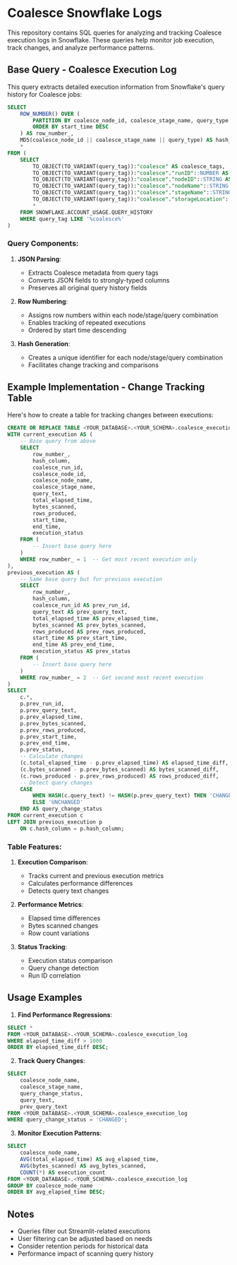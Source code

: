 # Coalesce Snowflake Logs

This repository contains SQL queries for analyzing and tracking Coalesce execution logs in Snowflake. These queries help monitor job execution, track changes, and analyze performance patterns.

## Base Query - Coalesce Execution Log

This query extracts detailed execution information from Snowflake's query history for Coalesce jobs:

```sql
SELECT
    ROW_NUMBER() OVER (
        PARTITION BY coalesce_node_id, coalesce_stage_name, query_type 
        ORDER BY start_time DESC
    ) AS row_number_,
    MD5(coalesce_node_id || coalesce_stage_name || query_type) AS hash_column,
    *
FROM (
    SELECT
        TO_OBJECT(TO_VARIANT(query_tag)):"coalesce" AS coalesce_tags,
        TO_OBJECT(TO_VARIANT(query_tag)):"coalesce"."runID"::NUMBER AS coalesce_run_id,
        TO_OBJECT(TO_VARIANT(query_tag)):"coalesce"."nodeID"::STRING AS coalesce_node_id,
        TO_OBJECT(TO_VARIANT(query_tag)):"coalesce"."nodeName"::STRING AS coalesce_node_name,
        TO_OBJECT(TO_VARIANT(query_tag)):"coalesce"."stageName"::STRING AS coalesce_stage_name,
        TO_OBJECT(TO_VARIANT(query_tag)):"coalesce"."storageLocation"::STRING AS coalesce_storage_location,
        * 
    FROM SNOWFLAKE.ACCOUNT_USAGE.QUERY_HISTORY
    WHERE query_tag LIKE '%coalesce%'
)
```

### Query Components:

1. **JSON Parsing**:
   - Extracts Coalesce metadata from query tags
   - Converts JSON fields to strongly-typed columns
   - Preserves all original query history fields

2. **Row Numbering**:
   - Assigns row numbers within each node/stage/query combination
   - Enables tracking of repeated executions
   - Ordered by start time descending

3. **Hash Generation**:
   - Creates a unique identifier for each node/stage/query combination
   - Facilitates change tracking and comparisons

## Example Implementation - Change Tracking Table

Here's how to create a table for tracking changes between executions:

```sql
CREATE OR REPLACE TABLE <YOUR_DATABASE>.<YOUR_SCHEMA>.coalesce_execution_log AS
WITH current_execution AS (
    -- Base query from above
    SELECT 
        row_number_,
        hash_column,
        coalesce_run_id,
        coalesce_node_id,
        coalesce_node_name,
        coalesce_stage_name,
        query_text,
        total_elapsed_time,
        bytes_scanned,
        rows_produced,
        start_time,
        end_time,
        execution_status
    FROM (
        -- Insert base query here
    )
    WHERE row_number_ = 1  -- Get most recent execution only
),
previous_execution AS (
    -- Same base query but for previous execution
    SELECT 
        row_number_,
        hash_column,
        coalesce_run_id AS prev_run_id,
        query_text AS prev_query_text,
        total_elapsed_time AS prev_elapsed_time,
        bytes_scanned AS prev_bytes_scanned,
        rows_produced AS prev_rows_produced,
        start_time AS prev_start_time,
        end_time AS prev_end_time,
        execution_status AS prev_status
    FROM (
        -- Insert base query here
    )
    WHERE row_number_ = 2  -- Get second most recent execution
)
SELECT 
    c.*,
    p.prev_run_id,
    p.prev_query_text,
    p.prev_elapsed_time,
    p.prev_bytes_scanned,
    p.prev_rows_produced,
    p.prev_start_time,
    p.prev_end_time,
    p.prev_status,
    -- Calculate changes
    (c.total_elapsed_time - p.prev_elapsed_time) AS elapsed_time_diff,
    (c.bytes_scanned - p.prev_bytes_scanned) AS bytes_scanned_diff,
    (c.rows_produced - p.prev_rows_produced) AS rows_produced_diff,
    -- Detect query changes
    CASE 
        WHEN HASH(c.query_text) != HASH(p.prev_query_text) THEN 'CHANGED'
        ELSE 'UNCHANGED'
    END AS query_change_status
FROM current_execution c
LEFT JOIN previous_execution p
    ON c.hash_column = p.hash_column;
```

### Table Features:

1. **Execution Comparison**:
   - Tracks current and previous execution metrics
   - Calculates performance differences
   - Detects query text changes

2. **Performance Metrics**:
   - Elapsed time differences
   - Bytes scanned changes
   - Row count variations

3. **Status Tracking**:
   - Execution status comparison
   - Query change detection
   - Run ID correlation

## Usage Examples

1. **Find Performance Regressions**:
```sql
SELECT *
FROM <YOUR_DATABASE>.<YOUR_SCHEMA>.coalesce_execution_log
WHERE elapsed_time_diff > 1000
ORDER BY elapsed_time_diff DESC;
```

2. **Track Query Changes**:
```sql
SELECT 
    coalesce_node_name,
    coalesce_stage_name,
    query_change_status,
    query_text,
    prev_query_text
FROM <YOUR_DATABASE>.<YOUR_SCHEMA>.coalesce_execution_log
WHERE query_change_status = 'CHANGED';
```

3. **Monitor Execution Patterns**:
```sql
SELECT 
    coalesce_node_name,
    AVG(total_elapsed_time) AS avg_elapsed_time,
    AVG(bytes_scanned) AS avg_bytes_scanned,
    COUNT(*) AS execution_count
FROM <YOUR_DATABASE>.<YOUR_SCHEMA>.coalesce_execution_log
GROUP BY coalesce_node_name
ORDER BY avg_elapsed_time DESC;
```

## Notes

- Queries filter out Streamlit-related executions
- User filtering can be adjusted based on needs
- Consider retention periods for historical data
- Performance impact of scanning query history
